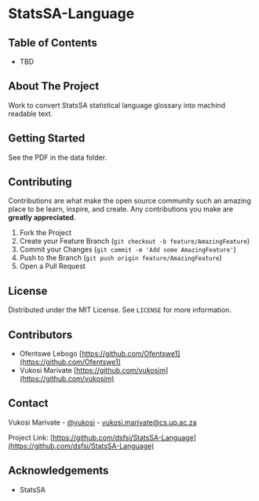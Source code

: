 # StatsSA-Language


<!-- TABLE OF CONTENTS -->
## Table of Contents

* TBD


<!-- ABOUT THE PROJECT -->
## About The Project

Work to convert StatsSA statistical language glossary into machind readable text.


<!-- GETTING STARTED -->
## Getting Started

See the PDF in the data folder.

<!-- CONTRIBUTING -->
## Contributing

Contributions are what make the open source community such an amazing place to be learn, inspire, and create. Any contributions you make are **greatly appreciated**.

1. Fork the Project
2. Create your Feature Branch (`git checkout -b feature/AmazingFeature`)
3. Commit your Changes (`git commit -m 'Add some AmazingFeature'`)
4. Push to the Branch (`git push origin feature/AmazingFeature`)
5. Open a Pull Request


<!-- LICENSE -->
## License

Distributed under the MIT License. See `LICENSE` for more information.

<!-- CONTRIBUTORS-->
## Contributors
* Ofentswe Lebogo [https://github.com/Ofentswe1](https://github.com/Ofentswe1)
* Vukosi Marivate [https://github.com/vukosim](https://github.com/vukosim)

<!-- CONTACT -->
## Contact

Vukosi Marivate - [@vukosi](https://twitter.com/vukosi) - vukosi.marivate@cs.up.ac.za

Project Link: [https://github.com/dsfsi/StatsSA-Language](https://github.com/dsfsi/StatsSA-Language)


<!-- ACKNOWLEDGEMENTS -->
## Acknowledgements
* StatsSA


